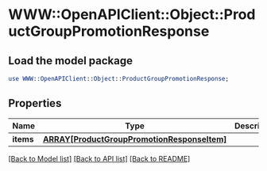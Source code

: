 # WWW::OpenAPIClient::Object::ProductGroupPromotionResponse

## Load the model package
```perl
use WWW::OpenAPIClient::Object::ProductGroupPromotionResponse;
```

## Properties
Name | Type | Description | Notes
------------ | ------------- | ------------- | -------------
**items** | [**ARRAY[ProductGroupPromotionResponseItem]**](ProductGroupPromotionResponseItem.md) |  | [optional] 

[[Back to Model list]](../README.md#documentation-for-models) [[Back to API list]](../README.md#documentation-for-api-endpoints) [[Back to README]](../README.md)


